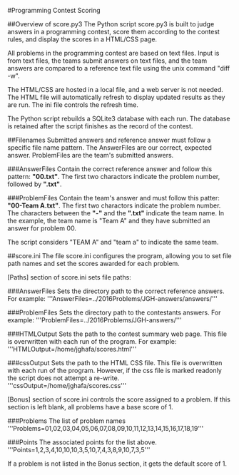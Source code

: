#Programming Contest Scoring

##Overview of score.py3
The Python script score.py3 is built to judge answers in a programming contest, score them according to the contest rules, and display the scores in a HTML/CSS page.

All problems in the programming contest are based on text files.  Input is from text files, the teams submit answers on text files, and the team answers are compared to a reference text file using the unix command "diff -w".

The HTML/CSS are hosted in a local file, and a web server is not needed.  The HTML file will automatically refresh to display updated results as they are run.  The ini file controls the refresh time.

The Python script rebuilds a SQLite3 database with each run.  The database is retained after the script finishes as the record of the contest.

##Filenames
Submitted answers and reference answer must follow a specific file name pattern.  The AnswerFiles are our correct, expected answer.  ProblemFiles are the team's submitted answers.

###AnswerFiles 
Contain the correct reference answer and follow this pattern:  **"00.txt"**.
The first two charactors indicate the problem number, followed by **".txt"**.

###ProblemFiles 
Contain the team's answer and must follow this patter: **"00-Team A.txt"**.
The first two charactors indicate the problem number.
The characters between the **"-"** and the **".txt"** indicate the team name.
In the example, the team name is "Team A" and they have submitted an answer for problem 00.

The script considers "TEAM A" and "team a" to indicate the same team.


##score.ini
The file score.ini configures the program, allowing you to set file path names and set the scores awarded for each problem.

[Paths] section of score.ini sets file paths:

###AnswerFiles
Sets the directory path to the correct reference answers.  For example:
'''AnswerFiles=../2016Problems/JGH-answers/answers/'''

###ProblemFiles 
Sets the directory path to the contestants answers.  For example:
'''ProblemFiles=../2016Problems/JGH-answers/'''

###HTMLOutput
Sets the path to the contest summary web page.  This file is overwritten with each run of the program.  For example:
'''HTMLOutput=/home/jghafa/scores.html'''

###cssOutput
Sets the path to the HTML CSS file.  This file is overwritten with each run of the program.  However, if the css file is marked readonly the script does not attempt a re-write.
'''cssOutput=/home/jghafa/scores.css'''


[Bonus] section of score.ini controls the score assigned to a problem.
If this section is left blank, all problems have a base score of 1.

###Problems
The list of problem names
'''Problems=01,02,03,04,05,06,07,08,09,10,11,12,13,14,15,16,17,18,19'''

###Points
The associated points for the list above.
'''Points=1,2,3,4,10,10,10,3,5,10,7,4,3,8,9,10,7,3,5'''

If a problem is not listed in the Bonus section, it gets the default score of 1.
